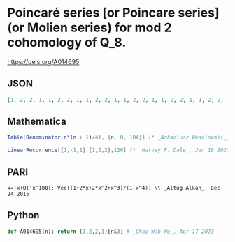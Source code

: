 # Poincaré series \[or Poincare series\] \(or Molien series\) for mod 2 cohomology of Q\_8\.
https://oeis.org/A014695
## JSON
```JSON
[1, 2, 2, 1, 1, 2, 2, 1, 1, 2, 2, 1, 1, 2, 2, 1, 1, 2, 2, 1, 1, 2, 2, 1, 1, 2, 2, 1, 1, 2, 2, 1, 1, 2, 2, 1, 1, 2, 2, 1, 1, 2, 2, 1, 1, 2, 2, 1, 1, 2, 2, 1, 1, 2, 2, 1, 1, 2, 2, 1, 1, 2, 2, 1, 1, 2, 2, 1, 1, 2, 2, 1, 1, 2, 2, 1, 1, 2, 2, 1, 1, 2, 2, 1, 1, 2, 2, 1, 1, 2, 2, 1, 1, 2, 2, 1, 1, 2, 2, 1, 1, 2, 2, 1, 1]
```
## Mathematica
```Mathematica
Table[Denominator[n*(n + 1)/4], {n, 0, 104}] (* _Arkadiusz Wesolowski_, Aug 09 2012 *)
```
```Mathematica
LinearRecurrence[{1,-1,1},{1,2,2},120] (* _Harvey P. Dale_, Jan 19 2020 *)
```
## PARI
```PARI
x='x+O('x^100); Vec((1+2*x+2*x^2+x^3)/(1-x^4)) \\ _Altug Alkan_, Dec 24 2015
```
## Python
```Python
def A014695(n): return (1,2,2,1)[n&3] # _Chai Wah Wu_, Apr 17 2023
```
